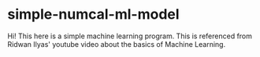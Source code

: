 # simple-numcal-ml-model
Hi! This here is a simple machine learning program. This is referenced from Ridwan Ilyas' youtube video about the basics of Machine Learning.
